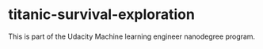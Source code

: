 # titanic-survival-exploration
This is part of the Udacity Machine learning engineer nanodegree program.
